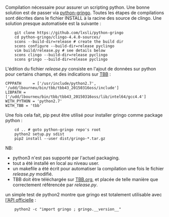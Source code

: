 Compilation nécessaire pour assurer un scripting python.
Une bonne solution est de passer via
[python-gringo](https://github.com/lxsli/python-gringo).
Toutes les étapes de compilations sont décrites
dans le fichier INSTALL à la racine des source de clingo.
Une solution presque automatisée est la suivante :

        git clone https://github.com/lxsli/python-gringo
        cd python-gringo/clingo-4.4.0-sources/
        scons --build-dir=release # create the build dir
        scons configure --build-dir=release pyclingo
        vim build/release.py # see details below
        scons clingo --build-dir=release pyclingo
        scons gringo --build-dir=release pyclingo

L'édition du fichier *release.py* consiste en
l'ajout de données sur python
pour certains champs, et des indications sur [TBB](https://www.threadingbuildingblocks.org) :

    CPPPATH     = ['/usr/include/python2.7', '/udd/lbourneu/bin/tbb/tbb43_20150316oss/include']
    LIBPATH = ['/udd/lbourneu/bin/tbb/tbb43_20150316oss/lib/intel64/gcc4.4']
    WITH_PYTHON = 'python2.7'
    WITH_TBB = 'tbb'

Une fois cela fait, pip peut être utilisé pour
installer gringo comme package python :

        cd .. # goto python-gringo repo's root
        python2 setup.py sdist
        pip2 install --user dist/gringo-*.tar.gz

NB:
- python3 n'est pas supporté par l'actuel packaging.
- tout a été installé en local au niveau user.
- un makefile a été écrit pour automatiser la compilation une fois le fichier *release.py* modifié.
- TBB doit être téléchargée sur [TBB.org](https://www.threadingbuildingblocks.org/download), et placée de telle manière que correctement référencée par *release.py*.



un simple test de python2 montre que gringo
est totalement utilisable avec
[l'API officielle](http://potassco.sourceforge.net/gringo.html) :

        python2 -c "import gringo ; gringo.__version__"
